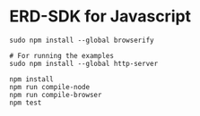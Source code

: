 # ERD-SDK for Javascript

```
sudo npm install --global browserify

# For running the examples
sudo npm install --global http-server

npm install
npm run compile-node
npm run compile-browser
npm test
```